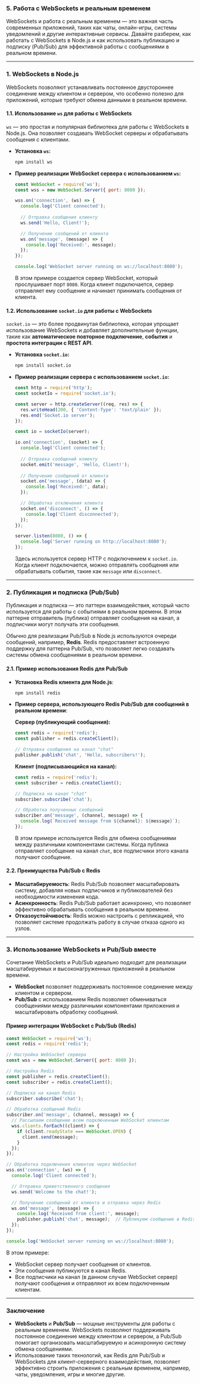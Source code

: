 ### 5. **Работа с WebSockets и реальным временем**

WebSockets и работа с реальным временем — это важная часть современных приложений, таких как чаты, онлайн-игры, системы уведомлений и другие интерактивные сервисы. Давайте разберем, как работать с WebSockets в Node.js и как использовать публикацию и подписку (Pub/Sub) для эффективной работы с сообщениями в реальном времени.

---

### 1. **WebSockets в Node.js**

WebSockets позволяют устанавливать постоянное двустороннее соединение между клиентом и сервером, что особенно полезно для приложений, которые требуют обмена данными в реальном времени.

#### **1.1. Использование `ws` для работы с WebSockets**

`ws` — это простая и популярная библиотека для работы с WebSockets в Node.js. Она позволяет создавать WebSocket серверы и обрабатывать сообщения с клиентами.

- **Установка `ws`:**
  ```bash
  npm install ws
  ```

- **Пример реализации WebSocket сервера с использованием `ws`:**
  ```javascript
  const WebSocket = require('ws');
  const wss = new WebSocket.Server({ port: 8080 });

  wss.on('connection', (ws) => {
    console.log('Client connected');
    
    // Отправка сообщения клиенту
    ws.send('Hello, Client!');

    // Получение сообщений от клиента
    ws.on('message', (message) => {
      console.log('Received:', message);
    });
  });

  console.log('WebSocket server running on ws://localhost:8080');
  ```

  В этом примере создается сервер WebSocket, который прослушивает порт `8080`. Когда клиент подключается, сервер отправляет ему сообщение и начинает принимать сообщения от клиента.

#### **1.2. Использование `socket.io` для работы с WebSockets**

`socket.io` — это более продвинутая библиотека, которая упрощает использование WebSockets и добавляет дополнительные функции, такие как **автоматическое повторное подключение**, **события** и **простота интеграции с REST API**.

- **Установка `socket.io`:**
  ```bash
  npm install socket.io
  ```

- **Пример реализации сервера с использованием `socket.io`:**
  ```javascript
  const http = require('http');
  const socketIo = require('socket.io');

  const server = http.createServer((req, res) => {
    res.writeHead(200, { 'Content-Type': 'text/plain' });
    res.end('Socket.io server');
  });

  const io = socketIo(server);

  io.on('connection', (socket) => {
    console.log('Client connected');
    
    // Отправка сообщений клиенту
    socket.emit('message', 'Hello, Client!');
    
    // Получение сообщений от клиента
    socket.on('message', (data) => {
      console.log('Received:', data);
    });

    // Обработка отключения клиента
    socket.on('disconnect', () => {
      console.log('Client disconnected');
    });
  });

  server.listen(8080, () => {
    console.log('Server running on http://localhost:8080');
  });
  ```

  Здесь используется сервер HTTP с подключением к `socket.io`. Когда клиент подключается, можно отправлять сообщения или обрабатывать события, такие как `message` или `disconnect`.

---

### 2. **Публикация и подписка (Pub/Sub)**

Публикация и подписка — это паттерн взаимодействия, который часто используется для работы с событиями в реальном времени. В этом паттерне отправитель (публика) отправляет сообщения на канал, а подписчики могут получать эти сообщения.

Обычно для реализации Pub/Sub в Node.js используются очереди сообщений, например, **Redis**. Redis предоставляет встроенную поддержку для паттерна Pub/Sub, что позволяет легко создавать системы обмена сообщениями в реальном времени.

#### **2.1. Пример использования Redis для Pub/Sub**

- **Установка Redis клиента для Node.js**:
  ```bash
  npm install redis
  ```

- **Пример сервера, использующего Redis Pub/Sub для сообщений в реальном времени**:

  **Сервер (публикующий сообщения):**
  ```javascript
  const redis = require('redis');
  const publisher = redis.createClient();

  // Отправка сообщения на канал "chat"
  publisher.publish('chat', 'Hello, subscribers!');
  ```

  **Клиент (подписывающийся на канал):**
  ```javascript
  const redis = require('redis');
  const subscriber = redis.createClient();

  // Подписка на канал "chat"
  subscriber.subscribe('chat');

  // Обработка полученных сообщений
  subscriber.on('message', (channel, message) => {
    console.log(`Received message from ${channel}: ${message}`);
  });
  ```

  В этом примере используется Redis для обмена сообщениями между различными компонентами системы. Когда публика отправляет сообщение на канал `chat`, все подписчики этого канала получают сообщение.

#### **2.2. Преимущества Pub/Sub с Redis**

- **Масштабируемость**: Redis Pub/Sub позволяет масштабировать систему, добавляя новых подписчиков и публикователей без необходимости изменения кода.
- **Асинхронность**: Redis Pub/Sub работает асинхронно, что позволяет эффективно обрабатывать сообщения в реальном времени.
- **Отказоустойчивость**: Redis можно настроить с репликацией, что позволяет системе продолжать работу в случае отказа одного из узлов.

---

### 3. **Использование WebSockets и Pub/Sub вместе**

Сочетание WebSockets и Pub/Sub идеально подходит для реализации масштабируемых и высоконагруженных приложений в реальном времени.

- **WebSocket** позволяет поддерживать постоянное соединение между клиентом и сервером.
- **Pub/Sub** с использованием Redis позволяет обмениваться сообщениями между различными компонентами приложения и масштабировать обработку сообщений.

#### **Пример интеграции WebSocket с Pub/Sub (Redis)**

```javascript
const WebSocket = require('ws');
const redis = require('redis');

// Настройка WebSocket сервера
const wss = new WebSocket.Server({ port: 8080 });

// Настройка Redis
const publisher = redis.createClient();
const subscriber = redis.createClient();

// Подписка на канал Redis
subscriber.subscribe('chat');

// Обработка сообщений Redis
subscriber.on('message', (channel, message) => {
  // Рассылаем сообщение всем подключенным WebSocket клиентам
  wss.clients.forEach((client) => {
    if (client.readyState === WebSocket.OPEN) {
      client.send(message);
    }
  });
});

// Обработка подключения клиентов через WebSocket
wss.on('connection', (ws) => {
  console.log('Client connected');

  // Отправка приветственного сообщения
  ws.send('Welcome to the chat!');

  // Получение сообщений от клиента и отправка через Redis
  ws.on('message', (message) => {
    console.log('Received from client:', message);
    publisher.publish('chat', message);  // Публикуем сообщение в Redis
  });
});

console.log('WebSocket server running on ws://localhost:8080');
```

В этом примере:

- WebSocket сервер получает сообщения от клиентов.
- Эти сообщения публикуются в канал Redis.
- Все подписчики на канал (в данном случае WebSocket сервер) получают сообщения и отправляют их всем подключенным клиентам.

---

### Заключение

- **WebSockets** и **Pub/Sub** — мощные инструменты для работы с реальным временем. WebSockets позволяют поддерживать постоянное соединение между клиентом и сервером, а Pub/Sub помогает организовать масштабируемую и асинхронную систему обмена сообщениями.
- Использование таких технологий, как Redis для Pub/Sub и WebSockets для клиент-серверного взаимодействия, позволяет эффективно строить приложения с реальным временем, например, чаты, уведомления, игры и многие другие.

